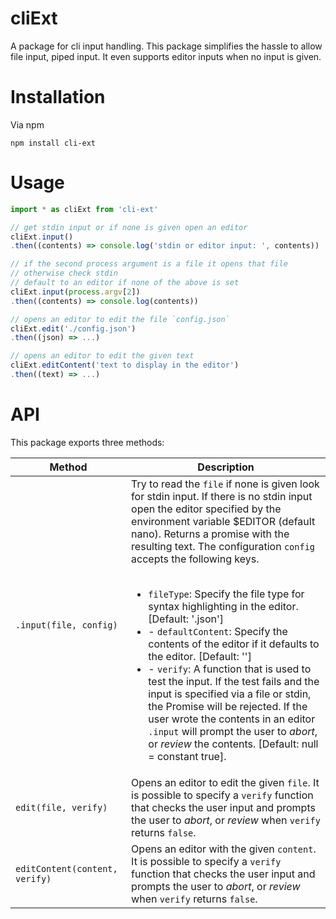 # cliExt

A package for cli input handling. This package simplifies the hassle to allow file
input, piped input. It even supports editor inputs when no input is given.

# Installation

Via npm

```
npm install cli-ext
```

# Usage

```js
import * as cliExt from 'cli-ext'

// get stdin input or if none is given open an editor
cliExt.input()
.then((contents) => console.log('stdin or editor input: ', contents))

// if the second process argument is a file it opens that file
// otherwise check stdin
// default to an editor if none of the above is set
cliExt.input(process.argv[2])
.then((contents) => console.log(contents))

// opens an editor to edit the file `config.json`
cliExt.edit('./config.json')
.then((json) => ...)

// opens an editor to edit the given text
cliExt.editContent('text to display in the editor')
.then((text) => ...)
```

# API

This package exports three methods:

| Method | Description|
|------------------------|------------------|
| `.input(file, config)` | Try to read the `file` if none is given look for stdin input. If there is no stdin input open the editor specified by the environment variable $EDITOR (default nano). Returns a promise with the resulting text. The configuration `config` accepts the following keys.<br><br><ul><li>`fileType`: Specify the file type for syntax highlighting in the editor. [Default: '.json']<li> - `defaultContent`: Specify the contents of the editor if it defaults to the editor. [Default: '']<li> - `verify`: A function that is used to test the input. If the test fails and the input is specified via a file or stdin, the Promise will be rejected. If the user wrote the contents in an editor `.input` will prompt the user to *abort*, or *review* the contents. [Default: null = constant true]. |</ul> 
| `edit(file, verify)`           | Opens an editor to edit the given `file`. It is possible to specify a `verify` function that checks the user input and prompts the user to *abort*, or *review* when `verify` returns `false`. |
| `editContent(content, verify)` | Opens an editor with the given `content`. It is possible to specify a `verify` function that checks the user input and prompts the user to *abort*, or *review* when `verify` returns `false`. |
